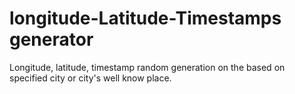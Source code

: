 # longitude-Latitude-Timestamps generator
Longitude, latitude, timestamp random generation on the based on specified city or city's well know place.

